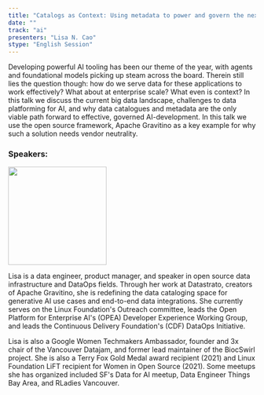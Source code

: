 ```yaml
---
title: "Catalogs as Context: Using metadata to power and govern the next wave of AI development"
date: ""
track: "ai"
presenters: "Lisa N. Cao"
stype: "English Session"
--- 
```


Developing powerful AI tooling has been our theme of the year, with agents and foundational models picking up steam across the board. Therein still lies the question though: how do we serve data for these applications to work effectively? What about at enterprise scale? What even is context? In this talk we discuss the current big data landscape, challenges to data platforming for AI, and why data catalogues and metadata are the only viable path forward to effective, governed AI-development. In this talk we use the open source framework, Apache Gravitino as a key example for why such a solution needs vendor neutrality. 

### Speakers:

<img src="https://sessionize.com/image/7eeb-400o400o1-RShqmBToNG5djtoLjtkmqW.jpg" width="200" /><br/>

Lisa is a data engineer, product manager, and speaker in open source data infrastructure and DataOps fields. Through her work at Datastrato, creators of Apache Gravitino, she is redefining the data cataloging space for generative AI use cases and end-to-end data integrations. She currently serves on the Linux Foundation's Outreach committee, leads the Open Platform for Enterprise AI's (OPEA) Developer Experience Working Group, and leads the Continuous Delivery Foundation's (CDF) DataOps Initiative. 

Lisa is also a Google Women Techmakers Ambassador, founder and 3x chair of the Vancouver Datajam, and former lead maintainer of the BiocSwirl project. She is also a Terry Fox Gold Medal award recipient (2021) and Linux Foundation LiFT recipient for Women in Open Source (2021). Some meetups she has organized included SF's Data for AI meetup, Data Engineer Things Bay Area, and RLadies Vancouver. 